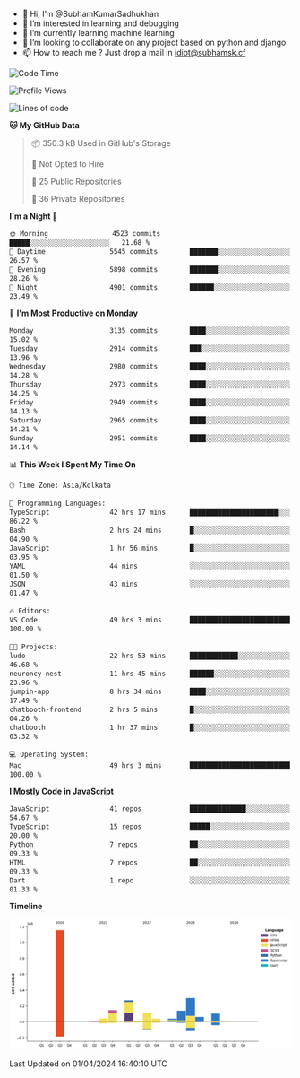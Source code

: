 - 👋 Hi, I’m @SubhamKumarSadhukhan
- 👀 I’m interested in learning and debugging
- 🌱 I’m currently learning machine learning
- 💞️ I’m looking to collaborate on any project based on python and django
- 📫 How to reach me ?
      Just drop a mail in idiot@subhamsk.cf

<!---
SubhamKumarSadhukhan/SubhamKumarSadhukhan is a ✨ special ✨ repository because its `README.md` (this file) appears on your GitHub profile.
You can click the Preview link to take a look at your changes.
--->


<!--START_SECTION:waka-->
![Code Time](http://img.shields.io/badge/Code%20Time-2%2C077%20hrs-blue)

![Profile Views](http://img.shields.io/badge/Profile%20Views-6-blue)

![Lines of code](https://img.shields.io/badge/From%20Hello%20World%20I%27ve%20Written-2.4%20million%20lines%20of%20code-blue)

**🐱 My GitHub Data** 

> 📦 350.3 kB Used in GitHub's Storage 
 > 
> 🚫 Not Opted to Hire
 > 
> 📜 25 Public Repositories 
 > 
> 🔑 36 Private Repositories 
 > 
**I'm a Night 🦉** 

```text
🌞 Morning                4523 commits        █████░░░░░░░░░░░░░░░░░░░░   21.68 % 
🌆 Daytime                5545 commits        ███████░░░░░░░░░░░░░░░░░░   26.57 % 
🌃 Evening                5898 commits        ███████░░░░░░░░░░░░░░░░░░   28.26 % 
🌙 Night                  4901 commits        ██████░░░░░░░░░░░░░░░░░░░   23.49 % 
```
📅 **I'm Most Productive on Monday** 

```text
Monday                   3135 commits        ████░░░░░░░░░░░░░░░░░░░░░   15.02 % 
Tuesday                  2914 commits        ███░░░░░░░░░░░░░░░░░░░░░░   13.96 % 
Wednesday                2980 commits        ████░░░░░░░░░░░░░░░░░░░░░   14.28 % 
Thursday                 2973 commits        ████░░░░░░░░░░░░░░░░░░░░░   14.25 % 
Friday                   2949 commits        ████░░░░░░░░░░░░░░░░░░░░░   14.13 % 
Saturday                 2965 commits        ████░░░░░░░░░░░░░░░░░░░░░   14.21 % 
Sunday                   2951 commits        ████░░░░░░░░░░░░░░░░░░░░░   14.14 % 
```


📊 **This Week I Spent My Time On** 

```text
🕑︎ Time Zone: Asia/Kolkata

💬 Programming Languages: 
TypeScript               42 hrs 17 mins      ██████████████████████░░░   86.22 % 
Bash                     2 hrs 24 mins       █░░░░░░░░░░░░░░░░░░░░░░░░   04.90 % 
JavaScript               1 hr 56 mins        █░░░░░░░░░░░░░░░░░░░░░░░░   03.95 % 
YAML                     44 mins             ░░░░░░░░░░░░░░░░░░░░░░░░░   01.50 % 
JSON                     43 mins             ░░░░░░░░░░░░░░░░░░░░░░░░░   01.47 % 

🔥 Editors: 
VS Code                  49 hrs 3 mins       █████████████████████████   100.00 % 

🐱‍💻 Projects: 
ludo                     22 hrs 53 mins      ████████████░░░░░░░░░░░░░   46.68 % 
neuroncy-nest            11 hrs 45 mins      ██████░░░░░░░░░░░░░░░░░░░   23.96 % 
jumpin-app               8 hrs 34 mins       ████░░░░░░░░░░░░░░░░░░░░░   17.49 % 
chatbooth-frontend       2 hrs 5 mins        █░░░░░░░░░░░░░░░░░░░░░░░░   04.26 % 
chatbooth                1 hr 37 mins        █░░░░░░░░░░░░░░░░░░░░░░░░   03.32 % 

💻 Operating System: 
Mac                      49 hrs 3 mins       █████████████████████████   100.00 % 
```

**I Mostly Code in JavaScript** 

```text
JavaScript               41 repos            ██████████████░░░░░░░░░░░   54.67 % 
TypeScript               15 repos            █████░░░░░░░░░░░░░░░░░░░░   20.00 % 
Python                   7 repos             ██░░░░░░░░░░░░░░░░░░░░░░░   09.33 % 
HTML                     7 repos             ██░░░░░░░░░░░░░░░░░░░░░░░   09.33 % 
Dart                     1 repo              ░░░░░░░░░░░░░░░░░░░░░░░░░   01.33 % 
```



**Timeline**

![Lines of Code chart](https://raw.githubusercontent.com/SubhamKumarSadhukhan/SubhamKumarSadhukhan/main/assets/bar_graph.png)


 Last Updated on 01/04/2024 16:40:10 UTC
<!--END_SECTION:waka-->

